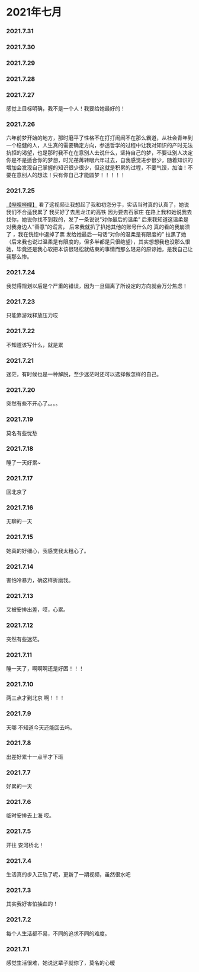 # 2021年七月
### 2021.7.31
### 2021.7.30
### 2021.7.29
### 2021.7.28
### 2021.7.27
感觉上目标明确，我不是一个人！我要给她最好的！
### 2021.7.26
六年前梦开始的地方，那时磨平了性格不在打打闹闹不在那么霸道，从社会青年到一个稳健的人，人生真的需要确定方向，参透哲学的过程中让我对知识的产时无法抗拒的渴望，也是那时我不在在意别人去说什么，坚持自己的梦，不要让别人决定你是不是适合你的梦想，时光荏苒转眼六年过去，自我感觉进步很少，随着知识的增加会发现自己掌握的知识很少很少，但这就是积累的过程，不要气馁，加油！不要在意别人的想法！只有你自己才能圆梦！！！！！
### 2021.7.25
[【哔哩哔哩】](https://www.bilibili.com/video/BV1Fq4y1x72D) 看了这视频让我想起了我和初恋分手，实话当时真的认真了，她说我们不合适我累了 我买好了去黑龙江的高铁 因为要去石家庄 在路上我和她说我去找你，她说你找不到我的，发了一条说说“对你最后的温柔” 后来我知道这温柔是对我身边人“善意”的谎言， 后来我就扒了扒她其他的账号什么的 真的看的我崩溃了 ，我在恍惚中退掉了票 发给她最后一句话“对你的温柔是有限度的” 拉黑了她  （后来我也说过温柔是有限度的，但多半都是只很绝望），其实想想我也没那么恨她，毕竟还是我心软把本该很轻松就结束的事情而那么轻易的原谅她，是我自己让我那么惨。
### 2021.7.24
我觉得规划以后是个严重的错误，因为一旦偏离了所设定的方向就会万分焦虑！
### 2021.7.23
只能靠游戏释放压力哎
### 2021.7.22
不知道该写什么，就是累
### 2021.7.21
迷茫，有时候也是一种解脱，至少迷茫时还可以选择做怎样的自己。
### 2021.7.20
突然有些不开心了。。。。
### 2021.7.19
莫名有些忧愁
### 2021.7.18
睡了一天好累~
### 2021.7.17
回北京了
### 2021.7.16
无聊的一天
### 2021.7.15
她真的好细心，我感觉我太粗心了。
### 2021.7.14
害怕冷暴力，确这样折磨我。
### 2021.7.13
又被安排出差，哎，心累。
### 2021.7.12
突然有些迷茫。
### 2021.7.11
睡一天了，啊啊啊还是好困！！！
### 2021.7.10
两三点才到北京 啊！！！
### 2021.7.9
天哪 不知道今天还能回去吗。
### 2021.7.8
出差好累十一点半才下班
### 2021.7.7
好累的一天
### 2021.7.6
临时安排去上海 哎。
### 2021.7.5
开往 安河桥北！
### 2021.7.4
生活真的步入正轨了呢，更新了一期视频，虽然很水吧
### 2021.7.3
其实我好害怕抽血的！
### 2021.7.2
每个人生活都不易，不同的追求不同的难度。
### 2021.7.1
感觉生活很难，她说这辈子就你了，莫名的心暖
